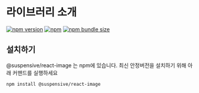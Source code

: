 # 라이브러리 소개

[![npm version](https://img.shields.io/npm/v/@suspensive/react-image?color=000&labelColor=000&logo=npm&label=)](https://www.npmjs.com/package/@suspensive/react-image)
[![npm](https://img.shields.io/npm/dm/@suspensive/react-image?color=000&labelColor=000)](https://www.npmjs.com/package/@suspensive/react-image)
[![npm bundle size](https://img.shields.io/bundlephobia/minzip/@suspensive/react-image?color=000&labelColor=000)](https://www.npmjs.com/package/@suspensive/react-image)

## 설치하기

@suspensive/react-image 는 npm에 있습니다. 최신 안정버전을 설치하기 위해 아래 커맨드를 실행하세요

```shell npm2yarn
npm install @suspensive/react-image
```

